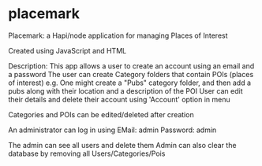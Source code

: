 # placemark
Placemark: a Hapi/node application for managing Places of Interest

Created using JavaScript and HTML

Description: This app allows a user to create an account using an email and a password The user can create Category folders that contain POIs (places of interest) e.g. One might create a "Pubs" category folder, and then add a pubs along with their location and a description of the POI User can edit their details and delete their account using 'Account' option in menu

Categories and POIs can be edited/deleted after creation

An administrator can log in using EMail: admin Password: admin

The admin can see all users and delete them Admin can also clear the database by removing all Users/Categories/Pois
